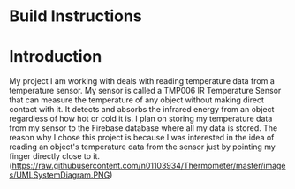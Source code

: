 # Build Instructions

# Introduction
My project I am working with deals with reading temperature data from a temperature sensor. My sensor 
is called a TMP006 IR Temperature Sensor that can measure the temperature of any object without making direct contact with it.
It detects and absorbs the infrared energy from an object regardless of how hot or cold it is. I plan on storing 
my temperature data from my sensor to the Firebase database where all my data is stored. The reason why I chose this
project is because I was interested in the idea of reading an object's temperature data from the sensor just by pointing my finger
directly close to it.
(https://raw.githubusercontent.com/n01103934/Thermometer/master/images/UMLSystemDiagram.PNG)
